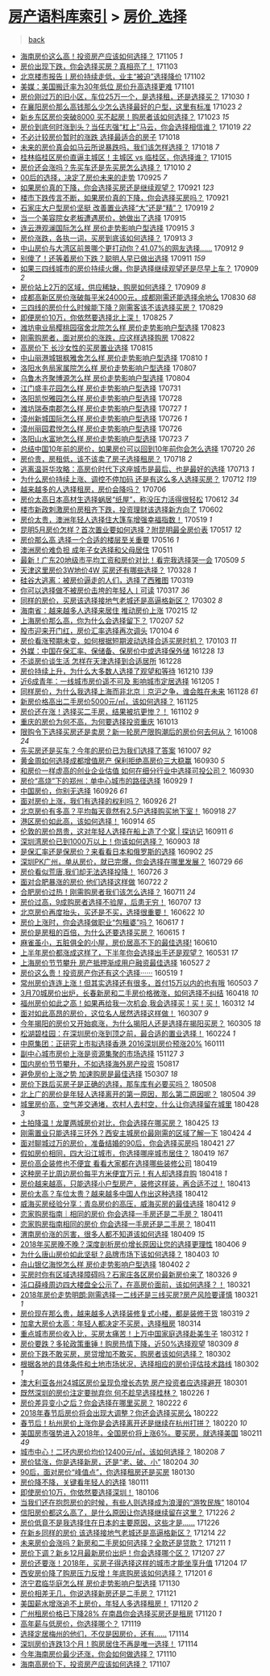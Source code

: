 [房产语料库索引](../../README.md)  > [房价_选择](房价_选择.md)
====
> [back](../README.md)

- [海南房价这么高！投资房产应该如何选择？](http://jkwz.applinzi.com/ittc/7032484063561122833.html#%E6%B5%B7%E5%8D%97%E6%88%BF%E4%BB%B7%E8%BF%99%E4%B9%88%E9%AB%98%EF%BC%81%E6%8A%95%E8%B5%84%E6%88%BF%E4%BA%A7%E5%BA%94%E8%AF%A5%E5%A6%82%E4%BD%95%E9%80%89%E6%8B%A9%EF%BC%9F) 171105 *1* 
- [房价出现下跌，你会选择买房？真相亮了！](http://jkwz.applinzi.com/ittc/7031781210953614352.html#%E6%88%BF%E4%BB%B7%E5%87%BA%E7%8E%B0%E4%B8%8B%E8%B7%8C%EF%BC%8C%E4%BD%A0%E4%BC%9A%E9%80%89%E6%8B%A9%E4%B9%B0%E6%88%BF%EF%BC%9F%E7%9C%9F%E7%9B%B8%E4%BA%AE%E4%BA%86%EF%BC%81) 171103  
- [北京楼市报告丨房价持续走低，业主“被迫”选择降价](http://jkwz.applinzi.com/ittc/7031355339600036880.html#%E5%8C%97%E4%BA%AC%E6%A5%BC%E5%B8%82%E6%8A%A5%E5%91%8A%E4%B8%A8%E6%88%BF%E4%BB%B7%E6%8C%81%E7%BB%AD%E8%B5%B0%E4%BD%8E%EF%BC%8C%E4%B8%9A%E4%B8%BB%E2%80%9C%E8%A2%AB%E8%BF%AB%E2%80%9D%E9%80%89%E6%8B%A9%E9%99%8D%E4%BB%B7) 171102  
- [美媒：美国搬迁率为30年低位 房价升高选择更难](http://jkwz.applinzi.com/ittc/7030935705579160592.html#%E7%BE%8E%E5%AA%92%EF%BC%9A%E7%BE%8E%E5%9B%BD%E6%90%AC%E8%BF%81%E7%8E%87%E4%B8%BA30%E5%B9%B4%E4%BD%8E%E4%BD%8D+%E6%88%BF%E4%BB%B7%E5%8D%87%E9%AB%98%E9%80%89%E6%8B%A9%E6%9B%B4%E9%9A%BE) 171101  
- [房价刚过万的旧小区，车位25万一个，是选择租，还是选择买？](http://jkwz.applinzi.com/ittc/7030326308792452113.html#%E6%88%BF%E4%BB%B7%E5%88%9A%E8%BF%87%E4%B8%87%E7%9A%84%E6%97%A7%E5%B0%8F%E5%8C%BA%EF%BC%8C%E8%BD%A6%E4%BD%8D25%E4%B8%87%E4%B8%80%E4%B8%AA%EF%BC%8C%E6%98%AF%E9%80%89%E6%8B%A9%E7%A7%9F%EF%BC%8C%E8%BF%98%E6%98%AF%E9%80%89%E6%8B%A9%E4%B9%B0%EF%BC%9F) 171030 *1* 
- [在襄阳房价那么高钱那么少怎么选择最好的户型，这里有标准](http://jkwz.applinzi.com/ittc/7027677756056405009.html#%E5%9C%A8%E8%A5%84%E9%98%B3%E6%88%BF%E4%BB%B7%E9%82%A3%E4%B9%88%E9%AB%98%E9%92%B1%E9%82%A3%E4%B9%88%E5%B0%91%E6%80%8E%E4%B9%88%E9%80%89%E6%8B%A9%E6%9C%80%E5%A5%BD%E7%9A%84%E6%88%B7%E5%9E%8B%EF%BC%8C%E8%BF%99%E9%87%8C%E6%9C%89%E6%A0%87%E5%87%86) 171023 *2* 
- [新乡东区房价突破8000 买不起房！购房者该如何选择？](http://jkwz.applinzi.com/ittc/7027651813568939024.html#%E6%96%B0%E4%B9%A1%E4%B8%9C%E5%8C%BA%E6%88%BF%E4%BB%B7%E7%AA%81%E7%A0%B48000+%E4%B9%B0%E4%B8%8D%E8%B5%B7%E6%88%BF%EF%BC%81%E8%B4%AD%E6%88%BF%E8%80%85%E8%AF%A5%E5%A6%82%E4%BD%95%E9%80%89%E6%8B%A9%EF%BC%9F) 171023 *15* 
- [房价到底何时涨到头？当任志强“杠上”马云，你会选择相信谁？](http://jkwz.applinzi.com/ittc/7026236794696369169.html#%E6%88%BF%E4%BB%B7%E5%88%B0%E5%BA%95%E4%BD%95%E6%97%B6%E6%B6%A8%E5%88%B0%E5%A4%B4%EF%BC%9F%E5%BD%93%E4%BB%BB%E5%BF%97%E5%BC%BA%E2%80%9C%E6%9D%A0%E4%B8%8A%E2%80%9D%E9%A9%AC%E4%BA%91%EF%BC%8C%E4%BD%A0%E4%BC%9A%E9%80%89%E6%8B%A9%E7%9B%B8%E4%BF%A1%E8%B0%81%EF%BC%9F) 171019 *22* 
- [不必计较房价暂时的涨跌 选择最适合的房子](http://jkwz.applinzi.com/ittc/7025745782194570256.html#%E4%B8%8D%E5%BF%85%E8%AE%A1%E8%BE%83%E6%88%BF%E4%BB%B7%E6%9A%82%E6%97%B6%E7%9A%84%E6%B6%A8%E8%B7%8C+%E9%80%89%E6%8B%A9%E6%9C%80%E9%80%82%E5%90%88%E7%9A%84%E6%88%BF%E5%AD%90) 171018  
- [未来的房价真会如马云所说暴跌吗，我们该怎样选择？](http://jkwz.applinzi.com/ittc/7025732543339562001.html#%E6%9C%AA%E6%9D%A5%E7%9A%84%E6%88%BF%E4%BB%B7%E7%9C%9F%E4%BC%9A%E5%A6%82%E9%A9%AC%E4%BA%91%E6%89%80%E8%AF%B4%E6%9A%B4%E8%B7%8C%E5%90%97%EF%BC%8C%E6%88%91%E4%BB%AC%E8%AF%A5%E6%80%8E%E6%A0%B7%E9%80%89%E6%8B%A9%EF%BC%9F) 171018 *7* 
- [桂林临桂区房价直逼主城区！主城区 vs 临桂区，你选择谁？](http://jkwz.applinzi.com/ittc/7024609932140348433.html#%E6%A1%82%E6%9E%97%E4%B8%B4%E6%A1%82%E5%8C%BA%E6%88%BF%E4%BB%B7%E7%9B%B4%E9%80%BC%E4%B8%BB%E5%9F%8E%E5%8C%BA%EF%BC%81%E4%B8%BB%E5%9F%8E%E5%8C%BA+vs+%E4%B8%B4%E6%A1%82%E5%8C%BA%EF%BC%8C%E4%BD%A0%E9%80%89%E6%8B%A9%E8%B0%81%EF%BC%9F) 171015  
- [房价还会涨吗？先买车还是先买房怎么选择？](http://jkwz.applinzi.com/ittc/7022834688572523536.html#%E6%88%BF%E4%BB%B7%E8%BF%98%E4%BC%9A%E6%B6%A8%E5%90%97%EF%BC%9F%E5%85%88%E4%B9%B0%E8%BD%A6%E8%BF%98%E6%98%AF%E5%85%88%E4%B9%B0%E6%88%BF%E6%80%8E%E4%B9%88%E9%80%89%E6%8B%A9%EF%BC%9F) 171010 *2* 
- [00后的选择，决定了房价未来的走势](http://jkwz.applinzi.com/ittc/7017289030964872209.html#00%E5%90%8E%E7%9A%84%E9%80%89%E6%8B%A9%EF%BC%8C%E5%86%B3%E5%AE%9A%E4%BA%86%E6%88%BF%E4%BB%B7%E6%9C%AA%E6%9D%A5%E7%9A%84%E8%B5%B0%E5%8A%BF) 170925 *7* 
- [如果房价真的下降，你会选择买房还是继续观望？](http://jkwz.applinzi.com/ittc/7015797663986091024.html#%E5%A6%82%E6%9E%9C%E6%88%BF%E4%BB%B7%E7%9C%9F%E7%9A%84%E4%B8%8B%E9%99%8D%EF%BC%8C%E4%BD%A0%E4%BC%9A%E9%80%89%E6%8B%A9%E4%B9%B0%E6%88%BF%E8%BF%98%E6%98%AF%E7%BB%A7%E7%BB%AD%E8%A7%82%E6%9C%9B%EF%BC%9F) 170921 *123* 
- [楼市下跌传言不断，如果房价真的下降，你会选择买房吗？](http://jkwz.applinzi.com/ittc/7015797663700878353.html#%E6%A5%BC%E5%B8%82%E4%B8%8B%E8%B7%8C%E4%BC%A0%E8%A8%80%E4%B8%8D%E6%96%AD%EF%BC%8C%E5%A6%82%E6%9E%9C%E6%88%BF%E4%BB%B7%E7%9C%9F%E7%9A%84%E4%B8%8B%E9%99%8D%EF%BC%8C%E4%BD%A0%E4%BC%9A%E9%80%89%E6%8B%A9%E4%B9%B0%E6%88%BF%E5%90%97%EF%BC%9F) 170921  
- [石家庄大户型房价坚挺 改善置业选择“大”还是“精”？](http://jkwz.applinzi.com/ittc/7015070686954128401.html#%E7%9F%B3%E5%AE%B6%E5%BA%84%E5%A4%A7%E6%88%B7%E5%9E%8B%E6%88%BF%E4%BB%B7%E5%9D%9A%E6%8C%BA+%E6%94%B9%E5%96%84%E7%BD%AE%E4%B8%9A%E9%80%89%E6%8B%A9%E2%80%9C%E5%A4%A7%E2%80%9D%E8%BF%98%E6%98%AF%E2%80%9C%E7%B2%BE%E2%80%9D%EF%BC%9F) 170919 *2* 
- [当一个美容院女老板遭遇房价，她做出了选择](http://jkwz.applinzi.com/ittc/7013558503682343953.html#%E5%BD%93%E4%B8%80%E4%B8%AA%E7%BE%8E%E5%AE%B9%E9%99%A2%E5%A5%B3%E8%80%81%E6%9D%BF%E9%81%AD%E9%81%87%E6%88%BF%E4%BB%B7%EF%BC%8C%E5%A5%B9%E5%81%9A%E5%87%BA%E4%BA%86%E9%80%89%E6%8B%A9) 170915  
- [连云港观澜国际怎么样 房价走势影响户型选择](http://jkwz.applinzi.com/ittc/7013460584883029008.html#%E8%BF%9E%E4%BA%91%E6%B8%AF%E8%A7%82%E6%BE%9C%E5%9B%BD%E9%99%85%E6%80%8E%E4%B9%88%E6%A0%B7+%E6%88%BF%E4%BB%B7%E8%B5%B0%E5%8A%BF%E5%BD%B1%E5%93%8D%E6%88%B7%E5%9E%8B%E9%80%89%E6%8B%A9) 170915 *3* 
- [房价涨跌，各执一词，买房到底该如何选择？](http://jkwz.applinzi.com/ittc/7012736073543975952.html#%E6%88%BF%E4%BB%B7%E6%B6%A8%E8%B7%8C%EF%BC%8C%E5%90%84%E6%89%A7%E4%B8%80%E8%AF%8D%EF%BC%8C%E4%B9%B0%E6%88%BF%E5%88%B0%E5%BA%95%E8%AF%A5%E5%A6%82%E4%BD%95%E9%80%89%E6%8B%A9%EF%BC%9F) 170913 *3* 
- [中山房价与大湾区前景哪个更打动你？41.07%的网友选择……](http://jkwz.applinzi.com/ittc/7012362427088503825.html#%E4%B8%AD%E5%B1%B1%E6%88%BF%E4%BB%B7%E4%B8%8E%E5%A4%A7%E6%B9%BE%E5%8C%BA%E5%89%8D%E6%99%AF%E5%93%AA%E4%B8%AA%E6%9B%B4%E6%89%93%E5%8A%A8%E4%BD%A0%EF%BC%9F41.07%25%E7%9A%84%E7%BD%91%E5%8F%8B%E9%80%89%E6%8B%A9%E2%80%A6%E2%80%A6) 170912 *9* 
- [别傻了！还等着房价下跌？聪明人早已做出选择](http://jkwz.applinzi.com/ittc/7012051132275491857.html#%E5%88%AB%E5%82%BB%E4%BA%86%EF%BC%81%E8%BF%98%E7%AD%89%E7%9D%80%E6%88%BF%E4%BB%B7%E4%B8%8B%E8%B7%8C%EF%BC%9F%E8%81%AA%E6%98%8E%E4%BA%BA%E6%97%A9%E5%B7%B2%E5%81%9A%E5%87%BA%E9%80%89%E6%8B%A9) 170911 *159* 
- [如果三四线城市的房价持续火爆，你是选择继续观望还是尽早上车？](http://jkwz.applinzi.com/ittc/7011235976024949776.html#%E5%A6%82%E6%9E%9C%E4%B8%89%E5%9B%9B%E7%BA%BF%E5%9F%8E%E5%B8%82%E7%9A%84%E6%88%BF%E4%BB%B7%E6%8C%81%E7%BB%AD%E7%81%AB%E7%88%86%EF%BC%8C%E4%BD%A0%E6%98%AF%E9%80%89%E6%8B%A9%E7%BB%A7%E7%BB%AD%E8%A7%82%E6%9C%9B%E8%BF%98%E6%98%AF%E5%B0%BD%E6%97%A9%E4%B8%8A%E8%BD%A6%EF%BC%9F) 170909 *2* 
- [房价站上2万的区域，供应稀缺，购房如何选择？](http://jkwz.applinzi.com/ittc/7011215730014684176.html#%E6%88%BF%E4%BB%B7%E7%AB%99%E4%B8%8A2%E4%B8%87%E7%9A%84%E5%8C%BA%E5%9F%9F%EF%BC%8C%E4%BE%9B%E5%BA%94%E7%A8%80%E7%BC%BA%EF%BC%8C%E8%B4%AD%E6%88%BF%E5%A6%82%E4%BD%95%E9%80%89%E6%8B%A9%EF%BC%9F) 170909 *8* 
- [成都高新区房价涨破每平米24000元，成都刚需还能选择余地么](http://jkwz.applinzi.com/ittc/7007546159747564561.html#%E6%88%90%E9%83%BD%E9%AB%98%E6%96%B0%E5%8C%BA%E6%88%BF%E4%BB%B7%E6%B6%A8%E7%A0%B4%E6%AF%8F%E5%B9%B3%E7%B1%B324000%E5%85%83%EF%BC%8C%E6%88%90%E9%83%BD%E5%88%9A%E9%9C%80%E8%BF%98%E8%83%BD%E9%80%89%E6%8B%A9%E4%BD%99%E5%9C%B0%E4%B9%88) 170830 *68* 
- [三四线的房价什么时候能下降？刚需客该不该选择买房？](http://jkwz.applinzi.com/ittc/7007240579757638672.html#%E4%B8%89%E5%9B%9B%E7%BA%BF%E7%9A%84%E6%88%BF%E4%BB%B7%E4%BB%80%E4%B9%88%E6%97%B6%E5%80%99%E8%83%BD%E4%B8%8B%E9%99%8D%EF%BC%9F%E5%88%9A%E9%9C%80%E5%AE%A2%E8%AF%A5%E4%B8%8D%E8%AF%A5%E9%80%89%E6%8B%A9%E4%B9%B0%E6%88%BF%EF%BC%9F) 170829  
- [即便房价10万，你依然要选择北上深！](http://jkwz.applinzi.com/ittc/7005689550708671505.html#%E5%8D%B3%E4%BE%BF%E6%88%BF%E4%BB%B710%E4%B8%87%EF%BC%8C%E4%BD%A0%E4%BE%9D%E7%84%B6%E8%A6%81%E9%80%89%E6%8B%A9%E5%8C%97%E4%B8%8A%E6%B7%B1%EF%BC%81) 170825 *7* 
- [潍坊电业局樱桃园宿舍北院怎么样 房价走势影响户型选择](http://jkwz.applinzi.com/ittc/7004972890238485520.html#%E6%BD%8D%E5%9D%8A%E7%94%B5%E4%B8%9A%E5%B1%80%E6%A8%B1%E6%A1%83%E5%9B%AD%E5%AE%BF%E8%88%8D%E5%8C%97%E9%99%A2%E6%80%8E%E4%B9%88%E6%A0%B7+%E6%88%BF%E4%BB%B7%E8%B5%B0%E5%8A%BF%E5%BD%B1%E5%93%8D%E6%88%B7%E5%9E%8B%E9%80%89%E6%8B%A9) 170823  
- [刚需购房者，面对房价的涨跌，应这样选择购房](http://jkwz.applinzi.com/ittc/7004689900132369424.html#%E5%88%9A%E9%9C%80%E8%B4%AD%E6%88%BF%E8%80%85%EF%BC%8C%E9%9D%A2%E5%AF%B9%E6%88%BF%E4%BB%B7%E7%9A%84%E6%B6%A8%E8%B7%8C%EF%BC%8C%E5%BA%94%E8%BF%99%E6%A0%B7%E9%80%89%E6%8B%A9%E8%B4%AD%E6%88%BF) 170822  
- [高房价下 长沙女性的买房置业选择](http://jkwz.applinzi.com/ittc/7002086735100773392.html#%E9%AB%98%E6%88%BF%E4%BB%B7%E4%B8%8B+%E9%95%BF%E6%B2%99%E5%A5%B3%E6%80%A7%E7%9A%84%E4%B9%B0%E6%88%BF%E7%BD%AE%E4%B8%9A%E9%80%89%E6%8B%A9) 170815  
- [中山丽港城银枫雅舍怎么样 房价走势影响户型选择](http://jkwz.applinzi.com/ittc/7000122672439362576.html#%E4%B8%AD%E5%B1%B1%E4%B8%BD%E6%B8%AF%E5%9F%8E%E9%93%B6%E6%9E%AB%E9%9B%85%E8%88%8D%E6%80%8E%E4%B9%88%E6%A0%B7+%E6%88%BF%E4%BB%B7%E8%B5%B0%E5%8A%BF%E5%BD%B1%E5%93%8D%E6%88%B7%E5%9E%8B%E9%80%89%E6%8B%A9) 170810 *1* 
- [洛阳水务局家属院怎么样 房价走势影响户型选择](http://jkwz.applinzi.com/ittc/6999059811969549329.html#%E6%B4%9B%E9%98%B3%E6%B0%B4%E5%8A%A1%E5%B1%80%E5%AE%B6%E5%B1%9E%E9%99%A2%E6%80%8E%E4%B9%88%E6%A0%B7+%E6%88%BF%E4%BB%B7%E8%B5%B0%E5%8A%BF%E5%BD%B1%E5%93%8D%E6%88%B7%E5%9E%8B%E9%80%89%E6%8B%A9) 170807  
- [乌鲁木齐聚博源怎么样 房价走势影响户型选择](http://jkwz.applinzi.com/ittc/6997918913214809104.html#%E4%B9%8C%E9%B2%81%E6%9C%A8%E9%BD%90%E8%81%9A%E5%8D%9A%E6%BA%90%E6%80%8E%E4%B9%88%E6%A0%B7+%E6%88%BF%E4%BB%B7%E8%B5%B0%E5%8A%BF%E5%BD%B1%E5%93%8D%E6%88%B7%E5%9E%8B%E9%80%89%E6%8B%A9) 170804  
- [江门盛丰花园怎么样 房价走势影响户型选择](http://jkwz.applinzi.com/ittc/6996473190770279440.html#%E6%B1%9F%E9%97%A8%E7%9B%9B%E4%B8%B0%E8%8A%B1%E5%9B%AD%E6%80%8E%E4%B9%88%E6%A0%B7+%E6%88%BF%E4%BB%B7%E8%B5%B0%E5%8A%BF%E5%BD%B1%E5%93%8D%E6%88%B7%E5%9E%8B%E9%80%89%E6%8B%A9) 170731  
- [洛阳凯悦雅园怎么样 房价走势影响户型选择](http://jkwz.applinzi.com/ittc/6995358643107922960.html#%E6%B4%9B%E9%98%B3%E5%87%AF%E6%82%A6%E9%9B%85%E5%9B%AD%E6%80%8E%E4%B9%88%E6%A0%B7+%E6%88%BF%E4%BB%B7%E8%B5%B0%E5%8A%BF%E5%BD%B1%E5%93%8D%E6%88%B7%E5%9E%8B%E9%80%89%E6%8B%A9) 170728  
- [潍坊瑞泰南郡怎么样 房价走势影响户型选择](http://jkwz.applinzi.com/ittc/6994915657475687440.html#%E6%BD%8D%E5%9D%8A%E7%91%9E%E6%B3%B0%E5%8D%97%E9%83%A1%E6%80%8E%E4%B9%88%E6%A0%B7+%E6%88%BF%E4%BB%B7%E8%B5%B0%E5%8A%BF%E5%BD%B1%E5%93%8D%E6%88%B7%E5%9E%8B%E9%80%89%E6%8B%A9) 170727 *1* 
- [漳州新城国际怎么样 房价走势影响户型选择](http://jkwz.applinzi.com/ittc/6994601845404992528.html#%E6%BC%B3%E5%B7%9E%E6%96%B0%E5%9F%8E%E5%9B%BD%E9%99%85%E6%80%8E%E4%B9%88%E6%A0%B7+%E6%88%BF%E4%BB%B7%E8%B5%B0%E5%8A%BF%E5%BD%B1%E5%93%8D%E6%88%B7%E5%9E%8B%E9%80%89%E6%8B%A9) 170726 *1* 
- [漳州丽园君悦怎么样 房价走势影响户型选择](http://jkwz.applinzi.com/ittc/6994550385245946896.html#%E6%BC%B3%E5%B7%9E%E4%B8%BD%E5%9B%AD%E5%90%9B%E6%82%A6%E6%80%8E%E4%B9%88%E6%A0%B7+%E6%88%BF%E4%BB%B7%E8%B5%B0%E5%8A%BF%E5%BD%B1%E5%93%8D%E6%88%B7%E5%9E%8B%E9%80%89%E6%8B%A9) 170726  
- [洛阳山水富地怎么样 房价走势影响户型选择](http://jkwz.applinzi.com/ittc/6993465133568099345.html#%E6%B4%9B%E9%98%B3%E5%B1%B1%E6%B0%B4%E5%AF%8C%E5%9C%B0%E6%80%8E%E4%B9%88%E6%A0%B7+%E6%88%BF%E4%BB%B7%E8%B5%B0%E5%8A%BF%E5%BD%B1%E5%93%8D%E6%88%B7%E5%9E%8B%E9%80%89%E6%8B%A9) 170723 *7* 
- [总结中国10年前的房价，如果房价可以回到10年前你会怎么选择](http://jkwz.applinzi.com/ittc/6992147949654901777.html#%E6%80%BB%E7%BB%93%E4%B8%AD%E5%9B%BD10%E5%B9%B4%E5%89%8D%E7%9A%84%E6%88%BF%E4%BB%B7%EF%BC%8C%E5%A6%82%E6%9E%9C%E6%88%BF%E4%BB%B7%E5%8F%AF%E4%BB%A5%E5%9B%9E%E5%88%B010%E5%B9%B4%E5%89%8D%E4%BD%A0%E4%BC%9A%E6%80%8E%E4%B9%88%E9%80%89%E6%8B%A9) 170720 *26* 
- [房价贵，房租低，该不该卖了房子选择租房？](http://jkwz.applinzi.com/ittc/6991765840431940625.html#%E6%88%BF%E4%BB%B7%E8%B4%B5%EF%BC%8C%E6%88%BF%E7%A7%9F%E4%BD%8E%EF%BC%8C%E8%AF%A5%E4%B8%8D%E8%AF%A5%E5%8D%96%E4%BA%86%E6%88%BF%E5%AD%90%E9%80%89%E6%8B%A9%E7%A7%9F%E6%88%BF%EF%BC%9F) 170718 *2* 
- [逃离温哥华攻略：高房价时代下这座城市是最后、也是最好的选择](http://jkwz.applinzi.com/ittc/6989621889407140880.html#%E9%80%83%E7%A6%BB%E6%B8%A9%E5%93%A5%E5%8D%8E%E6%94%BB%E7%95%A5%EF%BC%9A%E9%AB%98%E6%88%BF%E4%BB%B7%E6%97%B6%E4%BB%A3%E4%B8%8B%E8%BF%99%E5%BA%A7%E5%9F%8E%E5%B8%82%E6%98%AF%E6%9C%80%E5%90%8E%E3%80%81%E4%B9%9F%E6%98%AF%E6%9C%80%E5%A5%BD%E7%9A%84%E9%80%89%E6%8B%A9) 170713 *1* 
- [为什么房价持续上涨、调控不停加码 还是有这么多人选择买房？](http://jkwz.applinzi.com/ittc/6989338594735817744.html#%E4%B8%BA%E4%BB%80%E4%B9%88%E6%88%BF%E4%BB%B7%E6%8C%81%E7%BB%AD%E4%B8%8A%E6%B6%A8%E3%80%81%E8%B0%83%E6%8E%A7%E4%B8%8D%E5%81%9C%E5%8A%A0%E7%A0%81+%E8%BF%98%E6%98%AF%E6%9C%89%E8%BF%99%E4%B9%88%E5%A4%9A%E4%BA%BA%E9%80%89%E6%8B%A9%E4%B9%B0%E6%88%BF%EF%BC%9F) 170712 *119* 
- [越来越多的人选择租房，房价会降吗？](http://jkwz.applinzi.com/ittc/6987203133787603973.html#%E8%B6%8A%E6%9D%A5%E8%B6%8A%E5%A4%9A%E7%9A%84%E4%BA%BA%E9%80%89%E6%8B%A9%E7%A7%9F%E6%88%BF%EF%BC%8C%E6%88%BF%E4%BB%B7%E4%BC%9A%E9%99%8D%E5%90%97%EF%BC%9F) 170706  
- [房价太高日本高材生选择蜗居“纸屋”，称没压力活得很轻松](http://jkwz.applinzi.com/ittc/6978167603699647492.html#%E6%88%BF%E4%BB%B7%E5%A4%AA%E9%AB%98%E6%97%A5%E6%9C%AC%E9%AB%98%E6%9D%90%E7%94%9F%E9%80%89%E6%8B%A9%E8%9C%97%E5%B1%85%E2%80%9C%E7%BA%B8%E5%B1%8B%E2%80%9D%EF%BC%8C%E7%A7%B0%E6%B2%A1%E5%8E%8B%E5%8A%9B%E6%B4%BB%E5%BE%97%E5%BE%88%E8%BD%BB%E6%9D%BE) 170612 *34* 
- [楼市新政刺激房价房租齐下跌，投资理财该选择新方向了](http://jkwz.applinzi.com/ittc/6974622581729526788.html#%E6%A5%BC%E5%B8%82%E6%96%B0%E6%94%BF%E5%88%BA%E6%BF%80%E6%88%BF%E4%BB%B7%E6%88%BF%E7%A7%9F%E9%BD%90%E4%B8%8B%E8%B7%8C%EF%BC%8C%E6%8A%95%E8%B5%84%E7%90%86%E8%B4%A2%E8%AF%A5%E9%80%89%E6%8B%A9%E6%96%B0%E6%96%B9%E5%90%91%E4%BA%86) 170602  
- [房价太贵，澳洲年轻人选择住大篷车增强幸福指数！](http://jkwz.applinzi.com/ittc/6969502277160141828.html#%E6%88%BF%E4%BB%B7%E5%A4%AA%E8%B4%B5%EF%BC%8C%E6%BE%B3%E6%B4%B2%E5%B9%B4%E8%BD%BB%E4%BA%BA%E9%80%89%E6%8B%A9%E4%BD%8F%E5%A4%A7%E7%AF%B7%E8%BD%A6%E5%A2%9E%E5%BC%BA%E5%B9%B8%E7%A6%8F%E6%8C%87%E6%95%B0%EF%BC%81) 170519 *1* 
- [昆明5月房价怎样？首次置业要如何选择？附昆明最全房价表](http://jkwz.applinzi.com/ittc/6968654744015864837.html#%E6%98%86%E6%98%8E5%E6%9C%88%E6%88%BF%E4%BB%B7%E6%80%8E%E6%A0%B7%EF%BC%9F%E9%A6%96%E6%AC%A1%E7%BD%AE%E4%B8%9A%E8%A6%81%E5%A6%82%E4%BD%95%E9%80%89%E6%8B%A9%EF%BC%9F%E9%99%84%E6%98%86%E6%98%8E%E6%9C%80%E5%85%A8%E6%88%BF%E4%BB%B7%E8%A1%A8) 170517 *12* 
- [房价那么高 选择一个合适的楼层至关重要](http://jkwz.applinzi.com/ittc/6968302746397574148.html#%E6%88%BF%E4%BB%B7%E9%82%A3%E4%B9%88%E9%AB%98+%E9%80%89%E6%8B%A9%E4%B8%80%E4%B8%AA%E5%90%88%E9%80%82%E7%9A%84%E6%A5%BC%E5%B1%82%E8%87%B3%E5%85%B3%E9%87%8D%E8%A6%81) 170516 *1* 
- [澳洲房价难负担 成年子女选择和父母居住](http://jkwz.applinzi.com/ittc/6966417681145136132.html#%E6%BE%B3%E6%B4%B2%E6%88%BF%E4%BB%B7%E9%9A%BE%E8%B4%9F%E6%8B%85+%E6%88%90%E5%B9%B4%E5%AD%90%E5%A5%B3%E9%80%89%E6%8B%A9%E5%92%8C%E7%88%B6%E6%AF%8D%E5%B1%85%E4%BD%8F) 170511  
- [最新！广东20地级市平均工资和房价对比！看完我选择哭一会](http://jkwz.applinzi.com/ittc/6965723528027440133.html#%E6%9C%80%E6%96%B0%EF%BC%81%E5%B9%BF%E4%B8%9C20%E5%9C%B0%E7%BA%A7%E5%B8%82%E5%B9%B3%E5%9D%87%E5%B7%A5%E8%B5%84%E5%92%8C%E6%88%BF%E4%BB%B7%E5%AF%B9%E6%AF%94%EF%BC%81%E7%9C%8B%E5%AE%8C%E6%88%91%E9%80%89%E6%8B%A9%E5%93%AD%E4%B8%80%E4%BC%9A) 170509 *5* 
- [天津这里房价3W地价4W 买房还有哪些选择？](http://jkwz.applinzi.com/ittc/6950091902685807620.html#%E5%A4%A9%E6%B4%A5%E8%BF%99%E9%87%8C%E6%88%BF%E4%BB%B73W%E5%9C%B0%E4%BB%B74W+%E4%B9%B0%E6%88%BF%E8%BF%98%E6%9C%89%E5%93%AA%E4%BA%9B%E9%80%89%E6%8B%A9%EF%BC%9F) 170328 *1* 
- [硅谷大逃离：被房价逼走的人们，选择了西雅图](http://jkwz.applinzi.com/ittc/6946764898402042885.html#%E7%A1%85%E8%B0%B7%E5%A4%A7%E9%80%83%E7%A6%BB%EF%BC%9A%E8%A2%AB%E6%88%BF%E4%BB%B7%E9%80%BC%E8%B5%B0%E7%9A%84%E4%BA%BA%E4%BB%AC%EF%BC%8C%E9%80%89%E6%8B%A9%E4%BA%86%E8%A5%BF%E9%9B%85%E5%9B%BE) 170319  
- [你可以选择做不被房价击垮的年轻人丨可读](http://jkwz.applinzi.com/ittc/6946117181795468292.html#%E4%BD%A0%E5%8F%AF%E4%BB%A5%E9%80%89%E6%8B%A9%E5%81%9A%E4%B8%8D%E8%A2%AB%E6%88%BF%E4%BB%B7%E5%87%BB%E5%9E%AE%E7%9A%84%E5%B9%B4%E8%BD%BB%E4%BA%BA%E4%B8%A8%E5%8F%AF%E8%AF%BB) 170317 *36* 
- [同样的房价，买房该选择接地气老城还是高逼格新区？](http://jkwz.applinzi.com/ittc/6940357944611963909.html#%E5%90%8C%E6%A0%B7%E7%9A%84%E6%88%BF%E4%BB%B7%EF%BC%8C%E4%B9%B0%E6%88%BF%E8%AF%A5%E9%80%89%E6%8B%A9%E6%8E%A5%E5%9C%B0%E6%B0%94%E8%80%81%E5%9F%8E%E8%BF%98%E6%98%AF%E9%AB%98%E9%80%BC%E6%A0%BC%E6%96%B0%E5%8C%BA%EF%BC%9F) 170302 *8* 
- [海南省：越来越多人选择来居住 推动房价上涨](http://jkwz.applinzi.com/ittc/6934928200349254661.html#%E6%B5%B7%E5%8D%97%E7%9C%81%EF%BC%9A%E8%B6%8A%E6%9D%A5%E8%B6%8A%E5%A4%9A%E4%BA%BA%E9%80%89%E6%8B%A9%E6%9D%A5%E5%B1%85%E4%BD%8F+%E6%8E%A8%E5%8A%A8%E6%88%BF%E4%BB%B7%E4%B8%8A%E6%B6%A8) 170215 *12* 
- [上海房价那么高，你为什么会选择留下？](http://jkwz.applinzi.com/ittc/6931928177437049861.html#%E4%B8%8A%E6%B5%B7%E6%88%BF%E4%BB%B7%E9%82%A3%E4%B9%88%E9%AB%98%EF%BC%8C%E4%BD%A0%E4%B8%BA%E4%BB%80%E4%B9%88%E4%BC%9A%E9%80%89%E6%8B%A9%E7%95%99%E4%B8%8B%EF%BC%9F) 170207 *52* 
- [股市迎来开门红，房价汇率选择再次调头](http://jkwz.applinzi.com/ittc/6919266462849303557.html#%E8%82%A1%E5%B8%82%E8%BF%8E%E6%9D%A5%E5%BC%80%E9%97%A8%E7%BA%A2%EF%BC%8C%E6%88%BF%E4%BB%B7%E6%B1%87%E7%8E%87%E9%80%89%E6%8B%A9%E5%86%8D%E6%AC%A1%E8%B0%83%E5%A4%B4) 170104 *6* 
- [房价看涨预期未变，如何根据短期波动选择合适买房时机？](http://jkwz.applinzi.com/ittc/6918727361762952197.html#%E6%88%BF%E4%BB%B7%E7%9C%8B%E6%B6%A8%E9%A2%84%E6%9C%9F%E6%9C%AA%E5%8F%98%EF%BC%8C%E5%A6%82%E4%BD%95%E6%A0%B9%E6%8D%AE%E7%9F%AD%E6%9C%9F%E6%B3%A2%E5%8A%A8%E9%80%89%E6%8B%A9%E5%90%88%E9%80%82%E4%B9%B0%E6%88%BF%E6%97%B6%E6%9C%BA%EF%BC%9F) 170103 *11* 
- [外媒：中国在保汇率、保储备、保房价中或选择保外储](http://jkwz.applinzi.com/ittc/6916710451395429381.html#%E5%A4%96%E5%AA%92%EF%BC%9A%E4%B8%AD%E5%9B%BD%E5%9C%A8%E4%BF%9D%E6%B1%87%E7%8E%87%E3%80%81%E4%BF%9D%E5%82%A8%E5%A4%87%E3%80%81%E4%BF%9D%E6%88%BF%E4%BB%B7%E4%B8%AD%E6%88%96%E9%80%89%E6%8B%A9%E4%BF%9D%E5%A4%96%E5%82%A8) 161228 *13* 
- [不谈房价谈生活 怎样在天津选择到合适居所](http://jkwz.applinzi.com/ittc/6916592162618999812.html#%E4%B8%8D%E8%B0%88%E6%88%BF%E4%BB%B7%E8%B0%88%E7%94%9F%E6%B4%BB+%E6%80%8E%E6%A0%B7%E5%9C%A8%E5%A4%A9%E6%B4%A5%E9%80%89%E6%8B%A9%E5%88%B0%E5%90%88%E9%80%82%E5%B1%85%E6%89%80) 161228  
- [房价持续上升，为什么大多数人选择了观望和等待](http://jkwz.applinzi.com/ittc/6910107618206286853.html#%E6%88%BF%E4%BB%B7%E6%8C%81%E7%BB%AD%E4%B8%8A%E5%8D%87%EF%BC%8C%E4%B8%BA%E4%BB%80%E4%B9%88%E5%A4%A7%E5%A4%9A%E6%95%B0%E4%BA%BA%E9%80%89%E6%8B%A9%E4%BA%86%E8%A7%82%E6%9C%9B%E5%92%8C%E7%AD%89%E5%BE%85) 161210 *139* 
- [近6成青年：一线城市房价遥不可及 影响城市定居选择](http://jkwz.applinzi.com/ittc/6908169356084511749.html#%E8%BF%916%E6%88%90%E9%9D%92%E5%B9%B4%EF%BC%9A%E4%B8%80%E7%BA%BF%E5%9F%8E%E5%B8%82%E6%88%BF%E4%BB%B7%E9%81%A5%E4%B8%8D%E5%8F%AF%E5%8F%8A+%E5%BD%B1%E5%93%8D%E5%9F%8E%E5%B8%82%E5%AE%9A%E5%B1%85%E9%80%89%E6%8B%A9) 161205 *1* 
- [同样房价，为什么我选择上海而非北京｜京沪之争，谁会胜在未来](http://jkwz.applinzi.com/ittc/6905597848501879812.html#%E5%90%8C%E6%A0%B7%E6%88%BF%E4%BB%B7%EF%BC%8C%E4%B8%BA%E4%BB%80%E4%B9%88%E6%88%91%E9%80%89%E6%8B%A9%E4%B8%8A%E6%B5%B7%E8%80%8C%E9%9D%9E%E5%8C%97%E4%BA%AC%EF%BD%9C%E4%BA%AC%E6%B2%AA%E4%B9%8B%E4%BA%89%EF%BC%8C%E8%B0%81%E4%BC%9A%E8%83%9C%E5%9C%A8%E6%9C%AA%E6%9D%A5) 161128 *61* 
- [新房价格高出二手房价5000元/㎡，该如何选择？](http://jkwz.applinzi.com/ittc/6904350233571361797.html#%E6%96%B0%E6%88%BF%E4%BB%B7%E6%A0%BC%E9%AB%98%E5%87%BA%E4%BA%8C%E6%89%8B%E6%88%BF%E4%BB%B75000%E5%85%83%2F%E3%8E%A1%EF%BC%8C%E8%AF%A5%E5%A6%82%E4%BD%95%E9%80%89%E6%8B%A9%EF%BC%9F) 161125  
- [房价还在涨！选择买二手房，结果被坑更惨？！](http://jkwz.applinzi.com/ittc/6895850002449957892.html#%E6%88%BF%E4%BB%B7%E8%BF%98%E5%9C%A8%E6%B6%A8%EF%BC%81%E9%80%89%E6%8B%A9%E4%B9%B0%E4%BA%8C%E6%89%8B%E6%88%BF%EF%BC%8C%E7%BB%93%E6%9E%9C%E8%A2%AB%E5%9D%91%E6%9B%B4%E6%83%A8%EF%BC%9F%EF%BC%81) 161102 *9* 
- [重庆的房价为何不高，为何要选择投资重庆](http://jkwz.applinzi.com/ittc/6888575998387291141.html#%E9%87%8D%E5%BA%86%E7%9A%84%E6%88%BF%E4%BB%B7%E4%B8%BA%E4%BD%95%E4%B8%8D%E9%AB%98%EF%BC%8C%E4%B8%BA%E4%BD%95%E8%A6%81%E9%80%89%E6%8B%A9%E6%8A%95%E8%B5%84%E9%87%8D%E5%BA%86) 161013  
- [限购令下选择买房还是卖房？新一轮房产限购潮后的房价何去何从？](http://jkwz.applinzi.com/ittc/6886632660687913988.html#%E9%99%90%E8%B4%AD%E4%BB%A4%E4%B8%8B%E9%80%89%E6%8B%A9%E4%B9%B0%E6%88%BF%E8%BF%98%E6%98%AF%E5%8D%96%E6%88%BF%EF%BC%9F%E6%96%B0%E4%B8%80%E8%BD%AE%E6%88%BF%E4%BA%A7%E9%99%90%E8%B4%AD%E6%BD%AE%E5%90%8E%E7%9A%84%E6%88%BF%E4%BB%B7%E4%BD%95%E5%8E%BB%E4%BD%95%E4%BB%8E%EF%BC%9F) 161008 *24* 
- [先买房还是买车？今年的房价已为我们选择了答案](http://jkwz.applinzi.com/ittc/6886364312611849220.html#%E5%85%88%E4%B9%B0%E6%88%BF%E8%BF%98%E6%98%AF%E4%B9%B0%E8%BD%A6%EF%BC%9F%E4%BB%8A%E5%B9%B4%E7%9A%84%E6%88%BF%E4%BB%B7%E5%B7%B2%E4%B8%BA%E6%88%91%E4%BB%AC%E9%80%89%E6%8B%A9%E4%BA%86%E7%AD%94%E6%A1%88) 161007 *92* 
- [黄金周如何选择成都增值房产 保利拒绝高房价三大稳赢](http://jkwz.applinzi.com/ittc/6883649035063264261.html#%E9%BB%84%E9%87%91%E5%91%A8%E5%A6%82%E4%BD%95%E9%80%89%E6%8B%A9%E6%88%90%E9%83%BD%E5%A2%9E%E5%80%BC%E6%88%BF%E4%BA%A7+%E4%BF%9D%E5%88%A9%E6%8B%92%E7%BB%9D%E9%AB%98%E6%88%BF%E4%BB%B7%E4%B8%89%E5%A4%A7%E7%A8%B3%E8%B5%A2) 160930 *5* 
- [和房价一样虚高的创业企业估值 如何在细分行业中选择可投公司？](http://jkwz.applinzi.com/ittc/6883530674207720452.html#%E5%92%8C%E6%88%BF%E4%BB%B7%E4%B8%80%E6%A0%B7%E8%99%9A%E9%AB%98%E7%9A%84%E5%88%9B%E4%B8%9A%E4%BC%81%E4%B8%9A%E4%BC%B0%E5%80%BC+%E5%A6%82%E4%BD%95%E5%9C%A8%E7%BB%86%E5%88%86%E8%A1%8C%E4%B8%9A%E4%B8%AD%E9%80%89%E6%8B%A9%E5%8F%AF%E6%8A%95%E5%85%AC%E5%8F%B8%EF%BC%9F) 160930  
- [房价“高烧”下的郑州：单中心城市的路径选择](http://jkwz.applinzi.com/ittc/6883210109148201989.html#%E6%88%BF%E4%BB%B7%E2%80%9C%E9%AB%98%E7%83%A7%E2%80%9D%E4%B8%8B%E7%9A%84%E9%83%91%E5%B7%9E%EF%BC%9A%E5%8D%95%E4%B8%AD%E5%BF%83%E5%9F%8E%E5%B8%82%E7%9A%84%E8%B7%AF%E5%BE%84%E9%80%89%E6%8B%A9) 160929 *1* 
- [中国房价，你别无选择](http://jkwz.applinzi.com/ittc/6882274404238623749.html#%E4%B8%AD%E5%9B%BD%E6%88%BF%E4%BB%B7%EF%BC%8C%E4%BD%A0%E5%88%AB%E6%97%A0%E9%80%89%E6%8B%A9) 160926 *61* 
- [面对房价上涨，我们有选择的权利吗？](http://jkwz.applinzi.com/ittc/6882219384277320709.html#%E9%9D%A2%E5%AF%B9%E6%88%BF%E4%BB%B7%E4%B8%8A%E6%B6%A8%EF%BC%8C%E6%88%91%E4%BB%AC%E6%9C%89%E9%80%89%E6%8B%A9%E7%9A%84%E6%9D%83%E5%88%A9%E5%90%97%EF%BC%9F) 160926 *21* 
- [北京房价有多高？平均每天竟然有2.5户选择购买地下室！](http://jkwz.applinzi.com/ittc/6879124768850183172.html#%E5%8C%97%E4%BA%AC%E6%88%BF%E4%BB%B7%E6%9C%89%E5%A4%9A%E9%AB%98%EF%BC%9F%E5%B9%B3%E5%9D%87%E6%AF%8F%E5%A4%A9%E7%AB%9F%E7%84%B6%E6%9C%892.5%E6%88%B7%E9%80%89%E6%8B%A9%E8%B4%AD%E4%B9%B0%E5%9C%B0%E4%B8%8B%E5%AE%A4%EF%BC%81) 160918 *27* 
- [港区房价如此高，该如何选择！](http://jkwz.applinzi.com/ittc/6877761718620521477.html#%E6%B8%AF%E5%8C%BA%E6%88%BF%E4%BB%B7%E5%A6%82%E6%AD%A4%E9%AB%98%EF%BC%8C%E8%AF%A5%E5%A6%82%E4%BD%95%E9%80%89%E6%8B%A9%EF%BC%81) 160914 *65* 
- [伦敦的房价昂贵，这对年轻人选择在船上造了个窝 | 探访记](http://jkwz.applinzi.com/ittc/6876524588992824324.html#%E4%BC%A6%E6%95%A6%E7%9A%84%E6%88%BF%E4%BB%B7%E6%98%82%E8%B4%B5%EF%BC%8C%E8%BF%99%E5%AF%B9%E5%B9%B4%E8%BD%BB%E4%BA%BA%E9%80%89%E6%8B%A9%E5%9C%A8%E8%88%B9%E4%B8%8A%E9%80%A0%E4%BA%86%E4%B8%AA%E7%AA%9D+%7C+%E6%8E%A2%E8%AE%BF%E8%AE%B0) 160911 *6* 
- [深圳湾房价已到1000万以上！你该如何选择？](http://jkwz.applinzi.com/ittc/6872824625792287749.html#%E6%B7%B1%E5%9C%B3%E6%B9%BE%E6%88%BF%E4%BB%B7%E5%B7%B2%E5%88%B01000%E4%B8%87%E4%BB%A5%E4%B8%8A%EF%BC%81%E4%BD%A0%E8%AF%A5%E5%A6%82%E4%BD%95%E9%80%89%E6%8B%A9%EF%BC%9F) 160903 *18* 
- [是保汇率还是保房价？来看看日本和俄罗斯的选择](http://jkwz.applinzi.com/ittc/6873297361014621188.html#%E6%98%AF%E4%BF%9D%E6%B1%87%E7%8E%87%E8%BF%98%E6%98%AF%E4%BF%9D%E6%88%BF%E4%BB%B7%EF%BC%9F%E6%9D%A5%E7%9C%8B%E7%9C%8B%E6%97%A5%E6%9C%AC%E5%92%8C%E4%BF%84%E7%BD%97%E6%96%AF%E7%9A%84%E9%80%89%E6%8B%A9) 160902 *25* 
- [深圳PK广州，单从房价，就已完爆，你会选择在哪里发展？](http://jkwz.applinzi.com/ittc/6860292575159911429.html#%E6%B7%B1%E5%9C%B3PK%E5%B9%BF%E5%B7%9E%EF%BC%8C%E5%8D%95%E4%BB%8E%E6%88%BF%E4%BB%B7%EF%BC%8C%E5%B0%B1%E5%B7%B2%E5%AE%8C%E7%88%86%EF%BC%8C%E4%BD%A0%E4%BC%9A%E9%80%89%E6%8B%A9%E5%9C%A8%E5%93%AA%E9%87%8C%E5%8F%91%E5%B1%95%EF%BC%9F) 160729 *66* 
- [房价看似荒唐,我们却无法选择投降！](http://jkwz.applinzi.com/ittc/6859234317636731908.html#%E6%88%BF%E4%BB%B7%E7%9C%8B%E4%BC%BC%E8%8D%92%E5%94%90%2C%E6%88%91%E4%BB%AC%E5%8D%B4%E6%97%A0%E6%B3%95%E9%80%89%E6%8B%A9%E6%8A%95%E9%99%8D%EF%BC%81) 160726 *3* 
- [面对合肥暴涨的房价 他们选择这样做](http://jkwz.applinzi.com/ittc/6857738181793022980.html#%E9%9D%A2%E5%AF%B9%E5%90%88%E8%82%A5%E6%9A%B4%E6%B6%A8%E7%9A%84%E6%88%BF%E4%BB%B7+%E4%BB%96%E4%BB%AC%E9%80%89%E6%8B%A9%E8%BF%99%E6%A0%B7%E5%81%9A) 160722 *2* 
- [合肥房价过热！刚需购房者我们该怎么选择？](http://jkwz.applinzi.com/ittc/6852832834527691781.html#%E5%90%88%E8%82%A5%E6%88%BF%E4%BB%B7%E8%BF%87%E7%83%AD%EF%BC%81%E5%88%9A%E9%9C%80%E8%B4%AD%E6%88%BF%E8%80%85%E6%88%91%E4%BB%AC%E8%AF%A5%E6%80%8E%E4%B9%88%E9%80%89%E6%8B%A9%EF%BC%9F) 160711 *24* 
- [房价过高，9成购房者选择不验屋，后患无穷！](http://jkwz.applinzi.com/ittc/6852031526598083589.html#%E6%88%BF%E4%BB%B7%E8%BF%87%E9%AB%98%EF%BC%8C9%E6%88%90%E8%B4%AD%E6%88%BF%E8%80%85%E9%80%89%E6%8B%A9%E4%B8%8D%E9%AA%8C%E5%B1%8B%EF%BC%8C%E5%90%8E%E6%82%A3%E6%97%A0%E7%A9%B7%EF%BC%81) 160707 *13* 
- [北京房价再度抬头，买还是不买，选择很重要！](http://jkwz.applinzi.com/ittc/6846555312462758917.html#%E5%8C%97%E4%BA%AC%E6%88%BF%E4%BB%B7%E5%86%8D%E5%BA%A6%E6%8A%AC%E5%A4%B4%EF%BC%8C%E4%B9%B0%E8%BF%98%E6%98%AF%E4%B8%8D%E4%B9%B0%EF%BC%8C%E9%80%89%E6%8B%A9%E5%BE%88%E9%87%8D%E8%A6%81%EF%BC%81) 160622 *10* 
- [房价上涨时，你会选择做职业“包租婆”吗？](http://jkwz.applinzi.com/ittc/6844481639924892676.html#%E6%88%BF%E4%BB%B7%E4%B8%8A%E6%B6%A8%E6%97%B6%EF%BC%8C%E4%BD%A0%E4%BC%9A%E9%80%89%E6%8B%A9%E5%81%9A%E8%81%8C%E4%B8%9A%E2%80%9C%E5%8C%85%E7%A7%9F%E5%A9%86%E2%80%9D%E5%90%97%EF%BC%9F) 160617 *1* 
- [房价是房租的百倍，为什么还要选择买房？](http://jkwz.applinzi.com/ittc/6843961159862191108.html#%E6%88%BF%E4%BB%B7%E6%98%AF%E6%88%BF%E7%A7%9F%E7%9A%84%E7%99%BE%E5%80%8D%EF%BC%8C%E4%B8%BA%E4%BB%80%E4%B9%88%E8%BF%98%E8%A6%81%E9%80%89%E6%8B%A9%E4%B9%B0%E6%88%BF%EF%BC%9F) 160615 *1* 
- [麻雀虽小，五脏俱全的小屋，房价居高不下的最佳选择!](http://jkwz.applinzi.com/ittc/6842053341148087300.html#%E9%BA%BB%E9%9B%80%E8%99%BD%E5%B0%8F%EF%BC%8C%E4%BA%94%E8%84%8F%E4%BF%B1%E5%85%A8%E7%9A%84%E5%B0%8F%E5%B1%8B%EF%BC%8C%E6%88%BF%E4%BB%B7%E5%B1%85%E9%AB%98%E4%B8%8D%E4%B8%8B%E7%9A%84%E6%9C%80%E4%BD%B3%E9%80%89%E6%8B%A9%21) 160610  
- [上半年房价都涨成这样了，下半年你会选择出手还是观望？](http://jkwz.applinzi.com/ittc/6838442949637309445.html#%E4%B8%8A%E5%8D%8A%E5%B9%B4%E6%88%BF%E4%BB%B7%E9%83%BD%E6%B6%A8%E6%88%90%E8%BF%99%E6%A0%B7%E4%BA%86%EF%BC%8C%E4%B8%8B%E5%8D%8A%E5%B9%B4%E4%BD%A0%E4%BC%9A%E9%80%89%E6%8B%A9%E5%87%BA%E6%89%8B%E8%BF%98%E6%98%AF%E8%A7%82%E6%9C%9B%EF%BC%9F) 160531 *17* 
- [上海房价节节攀升 房产抵押渐成用户融资最佳选择](http://jkwz.applinzi.com/ittc/6836507402119414789.html#%E4%B8%8A%E6%B5%B7%E6%88%BF%E4%BB%B7%E8%8A%82%E8%8A%82%E6%94%80%E5%8D%87+%E6%88%BF%E4%BA%A7%E6%8A%B5%E6%8A%BC%E6%B8%90%E6%88%90%E7%94%A8%E6%88%B7%E8%9E%8D%E8%B5%84%E6%9C%80%E4%BD%B3%E9%80%89%E6%8B%A9) 160527 *2* 
- [房价这么贵！投资房产你还有这个选择······](http://jkwz.applinzi.com/ittc/6833907589544674309.html#%E6%88%BF%E4%BB%B7%E8%BF%99%E4%B9%88%E8%B4%B5%EF%BC%81%E6%8A%95%E8%B5%84%E6%88%BF%E4%BA%A7%E4%BD%A0%E8%BF%98%E6%9C%89%E8%BF%99%E4%B8%AA%E9%80%89%E6%8B%A9%C2%B7%C2%B7%C2%B7%C2%B7%C2%B7%C2%B7) 160519 *1* 
- [常州房价连连上涨！但其实选择还有很多，首付15万以内的也有哦](http://jkwz.applinzi.com/ittc/6827905031843873797.html#%E5%B8%B8%E5%B7%9E%E6%88%BF%E4%BB%B7%E8%BF%9E%E8%BF%9E%E4%B8%8A%E6%B6%A8%EF%BC%81%E4%BD%86%E5%85%B6%E5%AE%9E%E9%80%89%E6%8B%A9%E8%BF%98%E6%9C%89%E5%BE%88%E5%A4%9A%EF%BC%8C%E9%A6%96%E4%BB%9815%E4%B8%87%E4%BB%A5%E5%86%85%E7%9A%84%E4%B9%9F%E6%9C%89%E5%93%A6) 160503 *7* 
- [3月70城房价出炉，长春新房和二手房价格微涨，如何选择不纠结](http://jkwz.applinzi.com/ittc/6822432661792359429.html#3%E6%9C%8870%E5%9F%8E%E6%88%BF%E4%BB%B7%E5%87%BA%E7%82%89%EF%BC%8C%E9%95%BF%E6%98%A5%E6%96%B0%E6%88%BF%E5%92%8C%E4%BA%8C%E6%89%8B%E6%88%BF%E4%BB%B7%E6%A0%BC%E5%BE%AE%E6%B6%A8%EF%BC%8C%E5%A6%82%E4%BD%95%E9%80%89%E6%8B%A9%E4%B8%8D%E7%BA%A0%E7%BB%93) 160418 *10* 
- [福州房价如此之高！如果再给我一次机会,我会选择买！买！买！](http://jkwz.applinzi.com/ittc/6808682031693169668.html#%E7%A6%8F%E5%B7%9E%E6%88%BF%E4%BB%B7%E5%A6%82%E6%AD%A4%E4%B9%8B%E9%AB%98%EF%BC%81%E5%A6%82%E6%9E%9C%E5%86%8D%E7%BB%99%E6%88%91%E4%B8%80%E6%AC%A1%E6%9C%BA%E4%BC%9A%2C%E6%88%91%E4%BC%9A%E9%80%89%E6%8B%A9%E4%B9%B0%EF%BC%81%E4%B9%B0%EF%BC%81%E4%B9%B0%EF%BC%81) 160312 *14* 
- [面对如此高昂的房价，这位名人居然选择这样做！](http://jkwz.applinzi.com/ittc/6806894068290290693.html#%E9%9D%A2%E5%AF%B9%E5%A6%82%E6%AD%A4%E9%AB%98%E6%98%82%E7%9A%84%E6%88%BF%E4%BB%B7%EF%BC%8C%E8%BF%99%E4%BD%8D%E5%90%8D%E4%BA%BA%E5%B1%85%E7%84%B6%E9%80%89%E6%8B%A9%E8%BF%99%E6%A0%B7%E5%81%9A%EF%BC%81) 160307 *9* 
- [今年揭阳的房价又开始疯涨，为什么揭阳人还是选择在揭阳买房？](http://jkwz.applinzi.com/ittc/6806043590136431621.html#%E4%BB%8A%E5%B9%B4%E6%8F%AD%E9%98%B3%E7%9A%84%E6%88%BF%E4%BB%B7%E5%8F%88%E5%BC%80%E5%A7%8B%E7%96%AF%E6%B6%A8%EF%BC%8C%E4%B8%BA%E4%BB%80%E4%B9%88%E6%8F%AD%E9%98%B3%E4%BA%BA%E8%BF%98%E6%98%AF%E9%80%89%E6%8B%A9%E5%9C%A8%E6%8F%AD%E9%98%B3%E4%B9%B0%E6%88%BF%EF%BC%9F) 160305 *18* 
- [松湖碧桂园：在深圳房价涨到顶之前，最合适的置业选择！](http://jkwz.applinzi.com/ittc/6802400387160081412.html#%E6%9D%BE%E6%B9%96%E7%A2%A7%E6%A1%82%E5%9B%AD%EF%BC%9A%E5%9C%A8%E6%B7%B1%E5%9C%B3%E6%88%BF%E4%BB%B7%E6%B6%A8%E5%88%B0%E9%A1%B6%E4%B9%8B%E5%89%8D%EF%BC%8C%E6%9C%80%E5%90%88%E9%80%82%E7%9A%84%E7%BD%AE%E4%B8%9A%E9%80%89%E6%8B%A9%EF%BC%81) 160224 *1* 
- [中原集团：正研究上市拟选择香港 2016深圳房价预涨20%](http://jkwz.applinzi.com/ittc/6785994766638646276.html#%E4%B8%AD%E5%8E%9F%E9%9B%86%E5%9B%A2%EF%BC%9A%E6%AD%A3%E7%A0%94%E7%A9%B6%E4%B8%8A%E5%B8%82%E6%8B%9F%E9%80%89%E6%8B%A9%E9%A6%99%E6%B8%AF+2016%E6%B7%B1%E5%9C%B3%E6%88%BF%E4%BB%B7%E9%A2%84%E6%B6%A820%25) 160111  
- [副中心城市房价上涨是资源集聚的市场选择](http://jkwz.applinzi.com/ittc/6769250425475957764.html#%E5%89%AF%E4%B8%AD%E5%BF%83%E5%9F%8E%E5%B8%82%E6%88%BF%E4%BB%B7%E4%B8%8A%E6%B6%A8%E6%98%AF%E8%B5%84%E6%BA%90%E9%9B%86%E8%81%9A%E7%9A%84%E5%B8%82%E5%9C%BA%E9%80%89%E6%8B%A9) 151127 *3* 
- [国内房价节节攀升，不如选择海外房产投资](http://jkwz.applinzi.com/ittc/547650615728029526.html#%E5%9B%BD%E5%86%85%E6%88%BF%E4%BB%B7%E8%8A%82%E8%8A%82%E6%94%80%E5%8D%87%EF%BC%8C%E4%B8%8D%E5%A6%82%E9%80%89%E6%8B%A9%E6%B5%B7%E5%A4%96%E6%88%BF%E4%BA%A7%E6%8A%95%E8%B5%84) 150817  
- [避免房价上涨之势 加速购房是最佳选择](http://jkwz.applinzi.com/ittc/547650611395759443.html#%E9%81%BF%E5%85%8D%E6%88%BF%E4%BB%B7%E4%B8%8A%E6%B6%A8%E4%B9%8B%E5%8A%BF+%E5%8A%A0%E9%80%9F%E8%B4%AD%E6%88%BF%E6%98%AF%E6%9C%80%E4%BD%B3%E9%80%89%E6%8B%A9) 150307 *18* 
- [房价下跌后买房子是正确的选择，那车库有必要买吗？](http://jkwz.applinzi.com/ittc/7100662019579708432.html#%E6%88%BF%E4%BB%B7%E4%B8%8B%E8%B7%8C%E5%90%8E%E4%B9%B0%E6%88%BF%E5%AD%90%E6%98%AF%E6%AD%A3%E7%A1%AE%E7%9A%84%E9%80%89%E6%8B%A9%EF%BC%8C%E9%82%A3%E8%BD%A6%E5%BA%93%E6%9C%89%E5%BF%85%E8%A6%81%E4%B9%B0%E5%90%97%EF%BC%9F) 180508  
- [北上广的房价是年轻人选择离开的第一原因，那么第二原因呢？](http://jkwz.applinzi.com/ittc/7099312341017691152.html#%E5%8C%97%E4%B8%8A%E5%B9%BF%E7%9A%84%E6%88%BF%E4%BB%B7%E6%98%AF%E5%B9%B4%E8%BD%BB%E4%BA%BA%E9%80%89%E6%8B%A9%E7%A6%BB%E5%BC%80%E7%9A%84%E7%AC%AC%E4%B8%80%E5%8E%9F%E5%9B%A0%EF%BC%8C%E9%82%A3%E4%B9%88%E7%AC%AC%E4%BA%8C%E5%8E%9F%E5%9B%A0%E5%91%A2%EF%BC%9F) 180504 *39* 
- [城里房价高，空气差交通堵，农村人去村空，什么让你选择留在城里](http://jkwz.applinzi.com/ittc/7096992906495919114.html#%E5%9F%8E%E9%87%8C%E6%88%BF%E4%BB%B7%E9%AB%98%EF%BC%8C%E7%A9%BA%E6%B0%94%E5%B7%AE%E4%BA%A4%E9%80%9A%E5%A0%B5%EF%BC%8C%E5%86%9C%E6%9D%91%E4%BA%BA%E5%8E%BB%E6%9D%91%E7%A9%BA%EF%BC%8C%E4%BB%80%E4%B9%88%E8%AE%A9%E4%BD%A0%E9%80%89%E6%8B%A9%E7%95%99%E5%9C%A8%E5%9F%8E%E9%87%8C) 180428 *3* 
- [土拍降温！龙厦两城房价对比，你会选择在哪买房？](http://jkwz.applinzi.com/ittc/7095958893152961547.html#%E5%9C%9F%E6%8B%8D%E9%99%8D%E6%B8%A9%EF%BC%81%E9%BE%99%E5%8E%A6%E4%B8%A4%E5%9F%8E%E6%88%BF%E4%BB%B7%E5%AF%B9%E6%AF%94%EF%BC%8C%E4%BD%A0%E4%BC%9A%E9%80%89%E6%8B%A9%E5%9C%A8%E5%93%AA%E4%B9%B0%E6%88%BF%EF%BC%9F) 180425 *13* 
- [刚需置业只能选择三环外？西安主城房价最刚需的区域了解一下](http://jkwz.applinzi.com/ittc/7095470515567461386.html#%E5%88%9A%E9%9C%80%E7%BD%AE%E4%B8%9A%E5%8F%AA%E8%83%BD%E9%80%89%E6%8B%A9%E4%B8%89%E7%8E%AF%E5%A4%96%EF%BC%9F%E8%A5%BF%E5%AE%89%E4%B8%BB%E5%9F%8E%E6%88%BF%E4%BB%B7%E6%9C%80%E5%88%9A%E9%9C%80%E7%9A%84%E5%8C%BA%E5%9F%9F%E4%BA%86%E8%A7%A3%E4%B8%80%E4%B8%8B) 180424 *4* 
- [面对聊城过万的房价，准备结婚的90后，你会选择买房吗](http://jkwz.applinzi.com/ittc/7094381483164959761.html#%E9%9D%A2%E5%AF%B9%E8%81%8A%E5%9F%8E%E8%BF%87%E4%B8%87%E7%9A%84%E6%88%BF%E4%BB%B7%EF%BC%8C%E5%87%86%E5%A4%87%E7%BB%93%E5%A9%9A%E7%9A%8490%E5%90%8E%EF%BC%8C%E4%BD%A0%E4%BC%9A%E9%80%89%E6%8B%A9%E4%B9%B0%E6%88%BF%E5%90%97) 180421 *27* 
- [假如房价相同，四大沿江城市，你选择哪座城市居住？](http://jkwz.applinzi.com/ittc/7093716257985790993.html#%E5%81%87%E5%A6%82%E6%88%BF%E4%BB%B7%E7%9B%B8%E5%90%8C%EF%BC%8C%E5%9B%9B%E5%A4%A7%E6%B2%BF%E6%B1%9F%E5%9F%8E%E5%B8%82%EF%BC%8C%E4%BD%A0%E9%80%89%E6%8B%A9%E5%93%AA%E5%BA%A7%E5%9F%8E%E5%B8%82%E5%B1%85%E4%BD%8F%EF%BC%9F) 180419 *167* 
- [房价高企装修也不便宜 看看大家都在选择哪些装修公司](http://jkwz.applinzi.com/ittc/7093627005574841355.html#%E6%88%BF%E4%BB%B7%E9%AB%98%E4%BC%81%E8%A3%85%E4%BF%AE%E4%B9%9F%E4%B8%8D%E4%BE%BF%E5%AE%9C+%E7%9C%8B%E7%9C%8B%E5%A4%A7%E5%AE%B6%E9%83%BD%E5%9C%A8%E9%80%89%E6%8B%A9%E5%93%AA%E4%BA%9B%E8%A3%85%E4%BF%AE%E5%85%AC%E5%8F%B8) 180419  
- [这种房子比周边房价每平方米便宜万元！有人却选择弃购](http://jkwz.applinzi.com/ittc/7093238542203618315.html#%E8%BF%99%E7%A7%8D%E6%88%BF%E5%AD%90%E6%AF%94%E5%91%A8%E8%BE%B9%E6%88%BF%E4%BB%B7%E6%AF%8F%E5%B9%B3%E6%96%B9%E7%B1%B3%E4%BE%BF%E5%AE%9C%E4%B8%87%E5%85%83%EF%BC%81%E6%9C%89%E4%BA%BA%E5%8D%B4%E9%80%89%E6%8B%A9%E5%BC%83%E8%B4%AD) 180418 *1* 
- [房价越来越高，只能选择小户型房产，装修这样装，再合适不过！](http://jkwz.applinzi.com/ittc/7091571032152605712.html#%E6%88%BF%E4%BB%B7%E8%B6%8A%E6%9D%A5%E8%B6%8A%E9%AB%98%EF%BC%8C%E5%8F%AA%E8%83%BD%E9%80%89%E6%8B%A9%E5%B0%8F%E6%88%B7%E5%9E%8B%E6%88%BF%E4%BA%A7%EF%BC%8C%E8%A3%85%E4%BF%AE%E8%BF%99%E6%A0%B7%E8%A3%85%EF%BC%8C%E5%86%8D%E5%90%88%E9%80%82%E4%B8%8D%E8%BF%87%EF%BC%81) 180413  
- [房价太高？车位太贵？越来越多中国人作出这种选择](http://jkwz.applinzi.com/ittc/7091100997881693195.html#%E6%88%BF%E4%BB%B7%E5%A4%AA%E9%AB%98%EF%BC%9F%E8%BD%A6%E4%BD%8D%E5%A4%AA%E8%B4%B5%EF%BC%9F%E8%B6%8A%E6%9D%A5%E8%B6%8A%E5%A4%9A%E4%B8%AD%E5%9B%BD%E4%BA%BA%E4%BD%9C%E5%87%BA%E8%BF%99%E7%A7%8D%E9%80%89%E6%8B%A9) 180412  
- [威海买房经验分享：青岛房价的高压，威海买房的最佳选择](http://jkwz.applinzi.com/ittc/7091041940902773777.html#%E5%A8%81%E6%B5%B7%E4%B9%B0%E6%88%BF%E7%BB%8F%E9%AA%8C%E5%88%86%E4%BA%AB%EF%BC%9A%E9%9D%92%E5%B2%9B%E6%88%BF%E4%BB%B7%E7%9A%84%E9%AB%98%E5%8E%8B%EF%BC%8C%E5%A8%81%E6%B5%B7%E4%B9%B0%E6%88%BF%E7%9A%84%E6%9C%80%E4%BD%B3%E9%80%89%E6%8B%A9) 180412 *9* 
- [恋家购房指南｜相同的房价 你会选择一手房还是二手房？](http://jkwz.applinzi.com/ittc/7090809418931504145.html#%E6%81%8B%E5%AE%B6%E8%B4%AD%E6%88%BF%E6%8C%87%E5%8D%97%EF%BD%9C%E7%9B%B8%E5%90%8C%E7%9A%84%E6%88%BF%E4%BB%B7+%E4%BD%A0%E4%BC%9A%E9%80%89%E6%8B%A9%E4%B8%80%E6%89%8B%E6%88%BF%E8%BF%98%E6%98%AF%E4%BA%8C%E6%89%8B%E6%88%BF%EF%BC%9F) 180411  
- [恋家购房指南相同的房价 你会选择一手房还是二手房？](http://jkwz.applinzi.com/ittc/7090736696247452678.html#%E6%81%8B%E5%AE%B6%E8%B4%AD%E6%88%BF%E6%8C%87%E5%8D%97%E7%9B%B8%E5%90%8C%E7%9A%84%E6%88%BF%E4%BB%B7+%E4%BD%A0%E4%BC%9A%E9%80%89%E6%8B%A9%E4%B8%80%E6%89%8B%E6%88%BF%E8%BF%98%E6%98%AF%E4%BA%8C%E6%89%8B%E6%88%BF%EF%BC%9F) 180411  
- [渭南房价涨的厉害，很多人都不知道该如何选择](http://jkwz.applinzi.com/ittc/7089930301201712134.html#%E6%B8%AD%E5%8D%97%E6%88%BF%E4%BB%B7%E6%B6%A8%E7%9A%84%E5%8E%89%E5%AE%B3%EF%BC%8C%E5%BE%88%E5%A4%9A%E4%BA%BA%E9%83%BD%E4%B8%8D%E7%9F%A5%E9%81%93%E8%AF%A5%E5%A6%82%E4%BD%95%E9%80%89%E6%8B%A9) 180409 *15* 
- [2018年买房晚不晚？深度剖析房价增长原因让您的选择更理性](http://jkwz.applinzi.com/ittc/7088863702105457680.html#2018%E5%B9%B4%E4%B9%B0%E6%88%BF%E6%99%9A%E4%B8%8D%E6%99%9A%EF%BC%9F%E6%B7%B1%E5%BA%A6%E5%89%96%E6%9E%90%E6%88%BF%E4%BB%B7%E5%A2%9E%E9%95%BF%E5%8E%9F%E5%9B%A0%E8%AE%A9%E6%82%A8%E7%9A%84%E9%80%89%E6%8B%A9%E6%9B%B4%E7%90%86%E6%80%A7) 180406 *9* 
- [为什么唐山房价如此坚挺？品牌市场下该如何选择？](http://jkwz.applinzi.com/ittc/7087787233409238022.html#%E4%B8%BA%E4%BB%80%E4%B9%88%E5%94%90%E5%B1%B1%E6%88%BF%E4%BB%B7%E5%A6%82%E6%AD%A4%E5%9D%9A%E6%8C%BA%EF%BC%9F%E5%93%81%E7%89%8C%E5%B8%82%E5%9C%BA%E4%B8%8B%E8%AF%A5%E5%A6%82%E4%BD%95%E9%80%89%E6%8B%A9%EF%BC%9F) 180403 *10* 
- [舟山银亿海悦怎么样 房价走势影响户型选择](http://jkwz.applinzi.com/ittc/7087301695375934475.html#%E8%88%9F%E5%B1%B1%E9%93%B6%E4%BA%BF%E6%B5%B7%E6%82%A6%E6%80%8E%E4%B9%88%E6%A0%B7+%E6%88%BF%E4%BB%B7%E8%B5%B0%E5%8A%BF%E5%BD%B1%E5%93%8D%E6%88%B7%E5%9E%8B%E9%80%89%E6%8B%A9) 180402 *2* 
- [买房时你有区域选择障碍吗？石家庄各区房价最新房价来了](http://jkwz.applinzi.com/ittc/7084835474445435915.html#%E4%B9%B0%E6%88%BF%E6%97%B6%E4%BD%A0%E6%9C%89%E5%8C%BA%E5%9F%9F%E9%80%89%E6%8B%A9%E9%9A%9C%E7%A2%8D%E5%90%97%EF%BC%9F%E7%9F%B3%E5%AE%B6%E5%BA%84%E5%90%84%E5%8C%BA%E6%88%BF%E4%BB%B7%E6%9C%80%E6%96%B0%E6%88%BF%E4%BB%B7%E6%9D%A5%E4%BA%86) 180326 *9* 
- [沌口薛峰周边四大楼盘全公示了，在高房价面前，该如何选择？！](http://jkwz.applinzi.com/ittc/7083004794136691723.html#%E6%B2%8C%E5%8F%A3%E8%96%9B%E5%B3%B0%E5%91%A8%E8%BE%B9%E5%9B%9B%E5%A4%A7%E6%A5%BC%E7%9B%98%E5%85%A8%E5%85%AC%E7%A4%BA%E4%BA%86%EF%BC%8C%E5%9C%A8%E9%AB%98%E6%88%BF%E4%BB%B7%E9%9D%A2%E5%89%8D%EF%BC%8C%E8%AF%A5%E5%A6%82%E4%BD%95%E9%80%89%E6%8B%A9%EF%BC%9F%EF%BC%81) 180321  
- [2018年房价走势明朗:刚需选择一二线还是三线买房?房产风险要谨慎](http://jkwz.applinzi.com/ittc/7082961929754903559.html#2018%E5%B9%B4%E6%88%BF%E4%BB%B7%E8%B5%B0%E5%8A%BF%E6%98%8E%E6%9C%97%3A%E5%88%9A%E9%9C%80%E9%80%89%E6%8B%A9%E4%B8%80%E4%BA%8C%E7%BA%BF%E8%BF%98%E6%98%AF%E4%B8%89%E7%BA%BF%E4%B9%B0%E6%88%BF%3F%E6%88%BF%E4%BA%A7%E9%A3%8E%E9%99%A9%E8%A6%81%E8%B0%A8%E6%85%8E) 180321 *1* 
- [房价现在那么贵，越来越多人选择装修复式小楼，都是装修干货](http://jkwz.applinzi.com/ittc/7082274493827646470.html#%E6%88%BF%E4%BB%B7%E7%8E%B0%E5%9C%A8%E9%82%A3%E4%B9%88%E8%B4%B5%EF%BC%8C%E8%B6%8A%E6%9D%A5%E8%B6%8A%E5%A4%9A%E4%BA%BA%E9%80%89%E6%8B%A9%E8%A3%85%E4%BF%AE%E5%A4%8D%E5%BC%8F%E5%B0%8F%E6%A5%BC%EF%BC%8C%E9%83%BD%E6%98%AF%E8%A3%85%E4%BF%AE%E5%B9%B2%E8%B4%A7) 180319 *2* 
- [加拿大房价太高：年轻人都决定不买房，选择租房](http://jkwz.applinzi.com/ittc/7064693755112588294.html#%E5%8A%A0%E6%8B%BF%E5%A4%A7%E6%88%BF%E4%BB%B7%E5%A4%AA%E9%AB%98%EF%BC%9A%E5%B9%B4%E8%BD%BB%E4%BA%BA%E9%83%BD%E5%86%B3%E5%AE%9A%E4%B8%8D%E4%B9%B0%E6%88%BF%EF%BC%8C%E9%80%89%E6%8B%A9%E7%A7%9F%E6%88%BF) 180314  
- [重点城市房价收入比，买房太痛苦！上万中国家庭选择赴美生子](http://jkwz.applinzi.com/ittc/7079604818463425547.html#%E9%87%8D%E7%82%B9%E5%9F%8E%E5%B8%82%E6%88%BF%E4%BB%B7%E6%94%B6%E5%85%A5%E6%AF%94%EF%BC%8C%E4%B9%B0%E6%88%BF%E5%A4%AA%E7%97%9B%E8%8B%A6%EF%BC%81%E4%B8%8A%E4%B8%87%E4%B8%AD%E5%9B%BD%E5%AE%B6%E5%BA%AD%E9%80%89%E6%8B%A9%E8%B5%B4%E7%BE%8E%E7%94%9F%E5%AD%90) 180312 *1* 
- [房价要跌？多轮政策重锤！购房热情下降，近50%选择观望](http://jkwz.applinzi.com/ittc/7078541649867441159.html#%E6%88%BF%E4%BB%B7%E8%A6%81%E8%B7%8C%EF%BC%9F%E5%A4%9A%E8%BD%AE%E6%94%BF%E7%AD%96%E9%87%8D%E9%94%A4%EF%BC%81%E8%B4%AD%E6%88%BF%E7%83%AD%E6%83%85%E4%B8%8B%E9%99%8D%EF%BC%8C%E8%BF%9150%25%E9%80%89%E6%8B%A9%E8%A7%82%E6%9C%9B) 180309 *8* 
- [房价下跌不敢买房，房贷增加不敢买，购房者该如何选择？](http://jkwz.applinzi.com/ittc/7075882930507613201.html#%E6%88%BF%E4%BB%B7%E4%B8%8B%E8%B7%8C%E4%B8%8D%E6%95%A2%E4%B9%B0%E6%88%BF%EF%BC%8C%E6%88%BF%E8%B4%B7%E5%A2%9E%E5%8A%A0%E4%B8%8D%E6%95%A2%E4%B9%B0%EF%BC%8C%E8%B4%AD%E6%88%BF%E8%80%85%E8%AF%A5%E5%A6%82%E4%BD%95%E9%80%89%E6%8B%A9%EF%BC%9F) 180302  
- [根据各地的具体条件和土地市场状况，选择相应的房价评估技术路线](http://jkwz.applinzi.com/ittc/7075810118946259978.html#%E6%A0%B9%E6%8D%AE%E5%90%84%E5%9C%B0%E7%9A%84%E5%85%B7%E4%BD%93%E6%9D%A1%E4%BB%B6%E5%92%8C%E5%9C%9F%E5%9C%B0%E5%B8%82%E5%9C%BA%E7%8A%B6%E5%86%B5%EF%BC%8C%E9%80%89%E6%8B%A9%E7%9B%B8%E5%BA%94%E7%9A%84%E6%88%BF%E4%BB%B7%E8%AF%84%E4%BC%B0%E6%8A%80%E6%9C%AF%E8%B7%AF%E7%BA%BF) 180302 *1* 
- [澳大利亚各州24城区房价呈现负增长态势 房产投资者应选择避开](http://jkwz.applinzi.com/ittc/7075545261374178314.html#%E6%BE%B3%E5%A4%A7%E5%88%A9%E4%BA%9A%E5%90%84%E5%B7%9E24%E5%9F%8E%E5%8C%BA%E6%88%BF%E4%BB%B7%E5%91%88%E7%8E%B0%E8%B4%9F%E5%A2%9E%E9%95%BF%E6%80%81%E5%8A%BF+%E6%88%BF%E4%BA%A7%E6%8A%95%E8%B5%84%E8%80%85%E5%BA%94%E9%80%89%E6%8B%A9%E9%81%BF%E5%BC%80) 180301  
- [既然深圳的房价注定要抛弃你 何不趁早选择桂林？](http://jkwz.applinzi.com/ittc/7074411358152295430.html#%E6%97%A2%E7%84%B6%E6%B7%B1%E5%9C%B3%E7%9A%84%E6%88%BF%E4%BB%B7%E6%B3%A8%E5%AE%9A%E8%A6%81%E6%8A%9B%E5%BC%83%E4%BD%A0+%E4%BD%95%E4%B8%8D%E8%B6%81%E6%97%A9%E9%80%89%E6%8B%A9%E6%A1%82%E6%9E%97%EF%BC%9F) 180226 *1* 
- [房价差异变小之后？你会选择在哪里买房？](http://jkwz.applinzi.com/ittc/7072983088236069904.html#%E6%88%BF%E4%BB%B7%E5%B7%AE%E5%BC%82%E5%8F%98%E5%B0%8F%E4%B9%8B%E5%90%8E%EF%BC%9F%E4%BD%A0%E4%BC%9A%E9%80%89%E6%8B%A9%E5%9C%A8%E5%93%AA%E9%87%8C%E4%B9%B0%E6%88%BF%EF%BC%9F) 180222 *6* 
- [2018年春节后房价将会出现大调整？你还会选择买房么](http://jkwz.applinzi.com/ittc/7072844162577990663.html#2018%E5%B9%B4%E6%98%A5%E8%8A%82%E5%90%8E%E6%88%BF%E4%BB%B7%E5%B0%86%E4%BC%9A%E5%87%BA%E7%8E%B0%E5%A4%A7%E8%B0%83%E6%95%B4%EF%BC%9F%E4%BD%A0%E8%BF%98%E4%BC%9A%E9%80%89%E6%8B%A9%E4%B9%B0%E6%88%BF%E4%B9%88) 180222  
- [春节后！杭州房价上涨你是会选择离开还是继续在杭州打拼？](http://jkwz.applinzi.com/ittc/7062955079055705099.html#%E6%98%A5%E8%8A%82%E5%90%8E%EF%BC%81%E6%9D%AD%E5%B7%9E%E6%88%BF%E4%BB%B7%E4%B8%8A%E6%B6%A8%E4%BD%A0%E6%98%AF%E4%BC%9A%E9%80%89%E6%8B%A9%E7%A6%BB%E5%BC%80%E8%BF%98%E6%98%AF%E7%BB%A7%E7%BB%AD%E5%9C%A8%E6%9D%AD%E5%B7%9E%E6%89%93%E6%8B%BC%EF%BC%9F) 180220 *10* 
- [美国房市强势进入2018年，全国房价将上涨6%。要买房，就选择美国](http://jkwz.applinzi.com/ittc/7068787852794397707.html#%E7%BE%8E%E5%9B%BD%E6%88%BF%E5%B8%82%E5%BC%BA%E5%8A%BF%E8%BF%9B%E5%85%A52018%E5%B9%B4%EF%BC%8C%E5%85%A8%E5%9B%BD%E6%88%BF%E4%BB%B7%E5%B0%86%E4%B8%8A%E6%B6%A86%25%E3%80%82%E8%A6%81%E4%B9%B0%E6%88%BF%EF%BC%8C%E5%B0%B1%E9%80%89%E6%8B%A9%E7%BE%8E%E5%9B%BD) 180211 *49* 
- [城市中心！二环内房价均价12400元/㎡，该如何选择？](http://jkwz.applinzi.com/ittc/7067371843151725578.html#%E5%9F%8E%E5%B8%82%E4%B8%AD%E5%BF%83%EF%BC%81%E4%BA%8C%E7%8E%AF%E5%86%85%E6%88%BF%E4%BB%B7%E5%9D%87%E4%BB%B712400%E5%85%83%2F%E3%8E%A1%EF%BC%8C%E8%AF%A5%E5%A6%82%E4%BD%95%E9%80%89%E6%8B%A9%EF%BC%9F) 180208 *7* 
- [房价猛涨，你是选择新房，还是“老、破、小”](http://jkwz.applinzi.com/ittc/7066299954010522635.html#%E6%88%BF%E4%BB%B7%E7%8C%9B%E6%B6%A8%EF%BC%8C%E4%BD%A0%E6%98%AF%E9%80%89%E6%8B%A9%E6%96%B0%E6%88%BF%EF%BC%8C%E8%BF%98%E6%98%AF%E2%80%9C%E8%80%81%E3%80%81%E7%A0%B4%E3%80%81%E5%B0%8F%E2%80%9D) 180204 *30* 
- [90后，面对房价“峰值点”，你选择租房还是买房](http://jkwz.applinzi.com/ittc/7064381283273016337.html#90%E5%90%8E%EF%BC%8C%E9%9D%A2%E5%AF%B9%E6%88%BF%E4%BB%B7%E2%80%9C%E5%B3%B0%E5%80%BC%E7%82%B9%E2%80%9D%EF%BC%8C%E4%BD%A0%E9%80%89%E6%8B%A9%E7%A7%9F%E6%88%BF%E8%BF%98%E6%98%AF%E4%B9%B0%E6%88%BF) 180130  
- [房价降不降，关键看年轻人的选择](http://jkwz.applinzi.com/ittc/7057438887658390539.html#%E6%88%BF%E4%BB%B7%E9%99%8D%E4%B8%8D%E9%99%8D%EF%BC%8C%E5%85%B3%E9%94%AE%E7%9C%8B%E5%B9%B4%E8%BD%BB%E4%BA%BA%E7%9A%84%E9%80%89%E6%8B%A9) 180111  
- [即使房价10万，你依然要选择深圳！](http://jkwz.applinzi.com/ittc/7055407979069703178.html#%E5%8D%B3%E4%BD%BF%E6%88%BF%E4%BB%B710%E4%B8%87%EF%BC%8C%E4%BD%A0%E4%BE%9D%E7%84%B6%E8%A6%81%E9%80%89%E6%8B%A9%E6%B7%B1%E5%9C%B3%EF%BC%81) 180106  
- [当我们还在抱怨房价的时候，有些人则选择成为浪漫的“游牧民族”](http://jkwz.applinzi.com/ittc/7054755924487439370.html#%E5%BD%93%E6%88%91%E4%BB%AC%E8%BF%98%E5%9C%A8%E6%8A%B1%E6%80%A8%E6%88%BF%E4%BB%B7%E7%9A%84%E6%97%B6%E5%80%99%EF%BC%8C%E6%9C%89%E4%BA%9B%E4%BA%BA%E5%88%99%E9%80%89%E6%8B%A9%E6%88%90%E4%B8%BA%E6%B5%AA%E6%BC%AB%E7%9A%84%E2%80%9C%E6%B8%B8%E7%89%A7%E6%B0%91%E6%97%8F%E2%80%9D) 180104  
- [信阳房价都这么高了，是什么原因让你选择继续留在这里？](http://jkwz.applinzi.com/ittc/7051423689252275216.html#%E4%BF%A1%E9%98%B3%E6%88%BF%E4%BB%B7%E9%83%BD%E8%BF%99%E4%B9%88%E9%AB%98%E4%BA%86%EF%BC%8C%E6%98%AF%E4%BB%80%E4%B9%88%E5%8E%9F%E5%9B%A0%E8%AE%A9%E4%BD%A0%E9%80%89%E6%8B%A9%E7%BB%A7%E7%BB%AD%E7%95%99%E5%9C%A8%E8%BF%99%E9%87%8C%EF%BC%9F) 171226 *2* 
- [房价低竟不是我选择住在日本的主要原因，这些才是……](http://jkwz.applinzi.com/ittc/7051330117391877137.html#%E6%88%BF%E4%BB%B7%E4%BD%8E%E7%AB%9F%E4%B8%8D%E6%98%AF%E6%88%91%E9%80%89%E6%8B%A9%E4%BD%8F%E5%9C%A8%E6%97%A5%E6%9C%AC%E7%9A%84%E4%B8%BB%E8%A6%81%E5%8E%9F%E5%9B%A0%EF%BC%8C%E8%BF%99%E4%BA%9B%E6%89%8D%E6%98%AF%E2%80%A6%E2%80%A6) 171226  
- [在新乡同样的房价 该选择接地气老城还是高逼格新区？](http://jkwz.applinzi.com/ittc/7046926371765355536.html#%E5%9C%A8%E6%96%B0%E4%B9%A1%E5%90%8C%E6%A0%B7%E7%9A%84%E6%88%BF%E4%BB%B7+%E8%AF%A5%E9%80%89%E6%8B%A9%E6%8E%A5%E5%9C%B0%E6%B0%94%E8%80%81%E5%9F%8E%E8%BF%98%E6%98%AF%E9%AB%98%E9%80%BC%E6%A0%BC%E6%96%B0%E5%8C%BA%EF%BC%9F) 171214 *22* 
- [未来房价会涨吗？新房和二手房如何选择？全款还是贷款？](http://jkwz.applinzi.com/ittc/7045767134762763281.html#%E6%9C%AA%E6%9D%A5%E6%88%BF%E4%BB%B7%E4%BC%9A%E6%B6%A8%E5%90%97%EF%BC%9F%E6%96%B0%E6%88%BF%E5%92%8C%E4%BA%8C%E6%89%8B%E6%88%BF%E5%A6%82%E4%BD%95%E9%80%89%E6%8B%A9%EF%BC%9F%E5%85%A8%E6%AC%BE%E8%BF%98%E6%98%AF%E8%B4%B7%E6%AC%BE%EF%BC%9F) 171211 *1* 
- [房价下调？新乡12月最新房价出炉！你会选择哪个区？](http://jkwz.applinzi.com/ittc/7044334815229248529.html#%E6%88%BF%E4%BB%B7%E4%B8%8B%E8%B0%83%EF%BC%9F%E6%96%B0%E4%B9%A112%E6%9C%88%E6%9C%80%E6%96%B0%E6%88%BF%E4%BB%B7%E5%87%BA%E7%82%89%EF%BC%81%E4%BD%A0%E4%BC%9A%E9%80%89%E6%8B%A9%E5%93%AA%E4%B8%AA%E5%8C%BA%EF%BC%9F) 171207 *27* 
- [房价还要涨！2018年，买房子得选择这样的城市才能坐享升值](http://jkwz.applinzi.com/ittc/7043175216560210960.html#%E6%88%BF%E4%BB%B7%E8%BF%98%E8%A6%81%E6%B6%A8%EF%BC%812018%E5%B9%B4%EF%BC%8C%E4%B9%B0%E6%88%BF%E5%AD%90%E5%BE%97%E9%80%89%E6%8B%A9%E8%BF%99%E6%A0%B7%E7%9A%84%E5%9F%8E%E5%B8%82%E6%89%8D%E8%83%BD%E5%9D%90%E4%BA%AB%E5%8D%87%E5%80%BC) 171204 *17* 
- [西安房价降了购房压力反增！年底购房该如何选择？](http://jkwz.applinzi.com/ittc/7042128541238428689.html#%E8%A5%BF%E5%AE%89%E6%88%BF%E4%BB%B7%E9%99%8D%E4%BA%86%E8%B4%AD%E6%88%BF%E5%8E%8B%E5%8A%9B%E5%8F%8D%E5%A2%9E%EF%BC%81%E5%B9%B4%E5%BA%95%E8%B4%AD%E6%88%BF%E8%AF%A5%E5%A6%82%E4%BD%95%E9%80%89%E6%8B%A9%EF%BC%9F) 171201 *6* 
- [济宁君临华庭怎么样 房价走势影响户型选择](http://jkwz.applinzi.com/ittc/7041666631791543312.html#%E6%B5%8E%E5%AE%81%E5%90%9B%E4%B8%B4%E5%8D%8E%E5%BA%AD%E6%80%8E%E4%B9%88%E6%A0%B7+%E6%88%BF%E4%BB%B7%E8%B5%B0%E5%8A%BF%E5%BD%B1%E5%93%8D%E6%88%B7%E5%9E%8B%E9%80%89%E6%8B%A9) 171130  
- [房价相差无几，你说选择新房还是二手房？](http://jkwz.applinzi.com/ittc/7038441896249132049.html#%E6%88%BF%E4%BB%B7%E7%9B%B8%E5%B7%AE%E6%97%A0%E5%87%A0%EF%BC%8C%E4%BD%A0%E8%AF%B4%E9%80%89%E6%8B%A9%E6%96%B0%E6%88%BF%E8%BF%98%E6%98%AF%E4%BA%8C%E6%89%8B%E6%88%BF%EF%BC%9F) 171121  
- [美国薪水增涨追不上房价，年轻人多选择租房！](http://jkwz.applinzi.com/ittc/7037977312459490321.html#%E7%BE%8E%E5%9B%BD%E8%96%AA%E6%B0%B4%E5%A2%9E%E6%B6%A8%E8%BF%BD%E4%B8%8D%E4%B8%8A%E6%88%BF%E4%BB%B7%EF%BC%8C%E5%B9%B4%E8%BD%BB%E4%BA%BA%E5%A4%9A%E9%80%89%E6%8B%A9%E7%A7%9F%E6%88%BF%EF%BC%81) 171120 *2* 
- [广州租房价格已下降28% 在南昌你会选择买房还是租房](http://jkwz.applinzi.com/ittc/7037966257901536272.html#%E5%B9%BF%E5%B7%9E%E7%A7%9F%E6%88%BF%E4%BB%B7%E6%A0%BC%E5%B7%B2%E4%B8%8B%E9%99%8D28%25+%E5%9C%A8%E5%8D%97%E6%98%8C%E4%BD%A0%E4%BC%9A%E9%80%89%E6%8B%A9%E4%B9%B0%E6%88%BF%E8%BF%98%E6%98%AF%E7%A7%9F%E6%88%BF) 171120 *1* 
- [高年薪与低房价，你选择哪个？](http://jkwz.applinzi.com/ittc/7037319850303685648.html#%E9%AB%98%E5%B9%B4%E8%96%AA%E4%B8%8E%E4%BD%8E%E6%88%BF%E4%BB%B7%EF%BC%8C%E4%BD%A0%E9%80%89%E6%8B%A9%E5%93%AA%E4%B8%AA%EF%BC%9F) 171119  
- [选择定居梅州的他们，不仅是因房价，还有……](http://jkwz.applinzi.com/ittc/7035861702342607888.html#%E9%80%89%E6%8B%A9%E5%AE%9A%E5%B1%85%E6%A2%85%E5%B7%9E%E7%9A%84%E4%BB%96%E4%BB%AC%EF%BC%8C%E4%B8%8D%E4%BB%85%E6%98%AF%E5%9B%A0%E6%88%BF%E4%BB%B7%EF%BC%8C%E8%BF%98%E6%9C%89%E2%80%A6%E2%80%A6) 171114  
- [深圳房价连跌13个月！购房居住不再是唯一选择！](http://jkwz.applinzi.com/ittc/7035805277448832017.html#%E6%B7%B1%E5%9C%B3%E6%88%BF%E4%BB%B7%E8%BF%9E%E8%B7%8C13%E4%B8%AA%E6%9C%88%EF%BC%81%E8%B4%AD%E6%88%BF%E5%B1%85%E4%BD%8F%E4%B8%8D%E5%86%8D%E6%98%AF%E5%94%AF%E4%B8%80%E9%80%89%E6%8B%A9%EF%BC%81) 171114  
- [今年海南房价最少还涨，你会如何做选择？](http://jkwz.applinzi.com/ittc/7034246695452410897.html#%E4%BB%8A%E5%B9%B4%E6%B5%B7%E5%8D%97%E6%88%BF%E4%BB%B7%E6%9C%80%E5%B0%91%E8%BF%98%E6%B6%A8%EF%BC%8C%E4%BD%A0%E4%BC%9A%E5%A6%82%E4%BD%95%E5%81%9A%E9%80%89%E6%8B%A9%EF%BC%9F) 171110  
- [海南高房价下，投资房产应该如何选择？](http://jkwz.applinzi.com/ittc/7033238530451571728.html#%E6%B5%B7%E5%8D%97%E9%AB%98%E6%88%BF%E4%BB%B7%E4%B8%8B%EF%BC%8C%E6%8A%95%E8%B5%84%E6%88%BF%E4%BA%A7%E5%BA%94%E8%AF%A5%E5%A6%82%E4%BD%95%E9%80%89%E6%8B%A9%EF%BC%9F) 171107  

